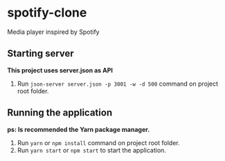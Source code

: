 # spotify-clone
Media player inspired by Spotify

## Starting server

**This project uses server.json as API**

1. Run `json-server server.json -p 3001 -w -d 500` command on project root folder.

## Running the application

**ps: Is recommended the Yarn package manager.**
  
1. Run `yarn` or `npm install` command on project root folder.
2. Run `yarn start` or `npm start` to start the application.

